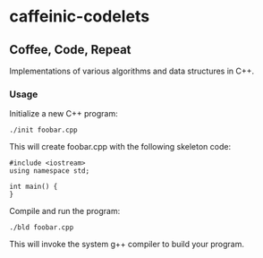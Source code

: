 # caffeinic-codelets
## Coffee, Code, Repeat

Implementations of various algorithms and data structures in C++.

### Usage
Initialize a new C++ program:
```
./init foobar.cpp
```

This will create foobar.cpp with the following skeleton code:

```
#include <iostream>
using namespace std;

int main() {
}
```

Compile and run the program:
```
./bld foobar.cpp
```

This will invoke the system g++ compiler to build your program.
